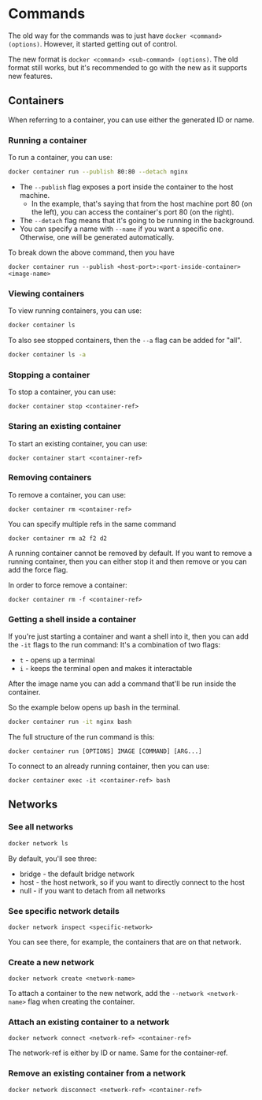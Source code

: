 # Commands

The old way for the commands was to just have `docker <command> (options)`.
However, it started getting out of control.

The new format is `docker <command> <sub-command> (options)`.
The old format still works, but it's recommended to go with the new as it supports new features.

## Containers

When referring to a container, you can use either the generated ID or name.

### Running a container

To run a container, you can use:
```bash
docker container run --publish 80:80 --detach nginx
```

* The `--publish` flag exposes a port inside the container to the host machine.
  * In the example, that's saying that from the host machine port 80 (on the left), you can access the container's port 80 (on the right).
* The `--detach` flag means that it's going to be running in the background.
* You can specify a name with `--name` if you want a specific one. Otherwise, one will be generated automatically.

To break down the above command, then you have
```
docker container run --publish <host-port>:<port-inside-container> <image-name>
```

### Viewing containers

To view running containers, you can use:
```bash
docker container ls
```

To also see stopped containers, then the `--a` flag can be added for "all".

```bash
docker container ls -a
```

### Stopping a container

To stop a container, you can use:
```
docker container stop <container-ref>
```

### Staring an existing container

To start an existing container, you can use:
```
docker container start <container-ref>
```

### Removing containers

To remove a container, you can use:
```
docker container rm <container-ref>
```

You can specify multiple refs in the same command
```
docker container rm a2 f2 d2
```

A running container cannot be removed by default.
If you want to remove a running container, then you can either stop it and then remove or you can add the force flag.

In order to force remove a container:
```
docker container rm -f <container-ref>
```

### Getting a shell inside a container

If you're just starting a container and want a shell into it, then you can add the `-it` flags to the run command:
It's a combination of two flags:
* `t` - opens up a terminal
* `i` - keeps the terminal open and makes it interactable

After the image name you can add a command that'll be run inside the container.

So the example below opens up bash in the terminal.

```bash
docker container run -it nginx bash
```

The full structure of the run command is this:
```
docker container run [OPTIONS] IMAGE [COMMAND] [ARG...]
```

To connect to an already running container, then you can use:
```
docker container exec -it <container-ref> bash
```

## Networks

### See all networks

```bash
docker network ls
```

By default, you'll see three:
* bridge - the default bridge network
* host - the host network, so if you want to directly connect to the host
* null - if you want to detach from all networks 

### See specific network details

```
docker network inspect <specific-network>
```

You can see there, for example, the containers that are on that network.

### Create a new network

```
docker network create <network-name>
```

To attach a container to the new network, add the `--network <network-name>` flag when creating the container. 

### Attach an existing container to a network

```
docker network connect <network-ref> <container-ref>
```

The network-ref is either by ID or name. Same for the container-ref.

### Remove an existing container from a network

```
docker network disconnect <network-ref> <container-ref>
```